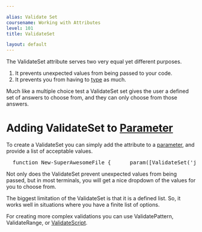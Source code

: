 ```yaml
---

alias: Validate Set
coursename: Working with Attributes
level: 101
title: ValidateSet

layout: default
---
```


The ValidateSet attribute serves two very equal yet different purposes. 
1. It prevents unexpected values from being passed to your code.
1. It prevents you from having to [type](/PowerShell/Types) as much.

Much like a multiple choice test a ValidateSet set gives the user a defined set of answers to choose from, and they can only choose from those answers. 

# Adding ValidateSet to [Parameter](/PowerShell/Parameters)

To create a ValidateSet you can simply add the attribute to a [parameter](/PowerShell/Parameters), and provide a list of acceptable values.

<pre>&nbsp;&nbsp;<span class='Verbose'>function</span>&nbsp;<span class='Verbose'>New-SuperAwesomeFile</span>&nbsp;<span class='Magenta'>{</span>&nbsp;&nbsp;&nbsp;&nbsp;&nbsp;&nbsp;<span class='Verbose'>param</span><span class='Magenta'>(</span><span class='Magenta'>[</span><span class='Output'>ValidateSet</span><span class='Magenta'>(</span><span class='Verbose'>'json'</span><span class='Magenta'>,</span><span class='Verbose'>'csv'</span><span class='Magenta'>,</span><span class='Verbose'>'txt'</span><span class='Magenta'>)</span><span class='Magenta'>]</span><span class='Warning'>$FileType</span><span class='Magenta'>)</span>&nbsp;&nbsp;<span class='Magenta'>}</span>&nbsp;&nbsp;<span class='Warning'>New-SuperAwesomeFile</span>&nbsp;<span class='Magenta'>-FileType</span>&nbsp;<span class='Verbose'>csv</span>&nbsp;&nbsp;</pre>

Not only does the ValidateSet prevent unexpected values from being passed, but in most terminals, you will get a nice dropdown of the values for you to choose from.

The biggest limitation of the ValidateSet is that it is a defined list. So, it works well in situations where you have a finite list of options. 

For creating more complex validations you can use ValidatePattern, ValidateRange, or [ValidateScript](/PowerShell/Attributes/ValidateScript).
